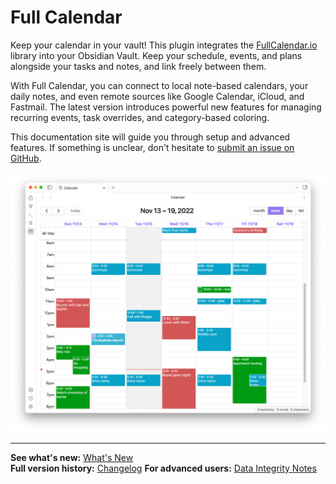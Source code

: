 # Full Calendar

Keep your calendar in your vault! This plugin integrates the [FullCalendar.io](https://fullcalendar.io/) library into your Obsidian Vault. Keep your schedule, events, and plans alongside your tasks and notes, and link freely between them.

With Full Calendar, you can connect to local note-based calendars, your daily notes, and even remote sources like Google Calendar, iCloud, and Fastmail. The latest version introduces powerful new features for managing recurring events, task overrides, and category-based coloring.

This documentation site will guide you through setup and advanced features. If something is unclear, don't hesitate to [submit an issue on GitHub](https://github.com/YouFoundJK/plugin-full-calendar/issues).

![Sample Calendar](assets/sample-calendar.png)

---

**See what's new:** [What's New](whats_new.md)  
**Full version history:** [Changelog](changelog.md)
**For advanced users:** [Data Integrity Notes](advanced/data_integrity.md)

<!-- [![Support me on Ko-Fi](https://ko-fi.com/img/githubbutton_sm.svg)](https://ko-fi.com/M4M1GQ84A) -->